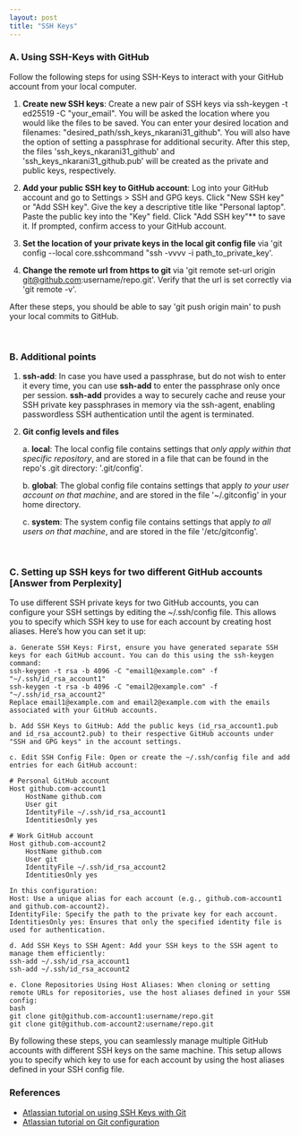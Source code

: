 ```yaml
---
layout: post
title: "SSH Keys"
---
```


### A. Using SSH-Keys with GitHub

Follow the following steps for using SSH-Keys to interact with your GitHub account from your local computer.

1. **Create new SSH keys**: Create a new pair of SSH keys via ssh-keygen -t ed25519 -C "your_email". You will be asked the location where you would like the files to be saved. You can enter your desired location and filenames: "desired_path/ssh_keys_nkarani31_github". You will also have the option of setting a passphrase for additional security. After this step, the files 'ssh_keys_nkarani31_github' and 'ssh_keys_nkarani31_github.pub' will be created as the private and public keys, respectively.

2. **Add your public SSH key to GitHub account**: Log into your GitHub account and go to Settings > SSH and GPG keys. Click "New SSH key" or "Add SSH key". Give the key a descriptive title like "Personal laptop". Paste the public key into the "Key" field. Click "Add SSH key"** to save it. If prompted, confirm access to your GitHub account.

3. **Set the location of your private keys in the local git config file** via 'git config --local core.sshcommand "ssh -vvvv -i path_to_private_key'.

4. **Change the remote url from https to git** via 'git remote set-url origin git@github.com:username/repo.git'. Verify that the url is set correctly via 'git remote -v'.


After these steps, you should be able to say 'git push origin main' to push your local commits to GitHub.

<br>

### B. Additional points

1. **ssh-add**: In case you have used a passphrase, but do not wish to enter it every time, you can use **ssh-add** to enter the passphrase only once per session. **ssh-add** provides a way to securely cache and reuse your SSH private key passphrases in memory via the ssh-agent, enabling passwordless SSH authentication until the agent is terminated.

2. **Git config levels and files**
    
    a. **local**: The local config file contains settings that *only apply within that specific repository*, and are stored in a file that can be found in the repo's .git directory: '.git/config'.
    
    b. **global**: The global config file contains settings that apply *to your user account on that machine*, and are stored in the file '~/.gitconfig' in your home directory.

    c. **system**: The system config file contains settings that apply *to all users on that machine*, and are stored in the file '/etc/gitconfig'.

<br>

### C. Setting up SSH keys for two different GitHub accounts [Answer from Perplexity]

To use different SSH private keys for two GitHub accounts, you can configure your SSH settings by editing the ~/.ssh/config file.
This allows you to specify which SSH key to use for each account by creating host aliases.
Here’s how you can set it up:

    a. Generate SSH Keys: First, ensure you have generated separate SSH keys for each GitHub account. You can do this using the ssh-keygen command:
    ssh-keygen -t rsa -b 4096 -C "email1@example.com" -f "~/.ssh/id_rsa_account1"
    ssh-keygen -t rsa -b 4096 -C "email2@example.com" -f "~/.ssh/id_rsa_account2"
    Replace email1@example.com and email2@example.com with the emails associated with your GitHub accounts.
    
    b. Add SSH Keys to GitHub: Add the public keys (id_rsa_account1.pub and id_rsa_account2.pub) to their respective GitHub accounts under "SSH and GPG keys" in the account settings.

    c. Edit SSH Config File: Open or create the ~/.ssh/config file and add entries for each GitHub account:

    # Personal GitHub account
    Host github.com-account1
        HostName github.com
        User git
        IdentityFile ~/.ssh/id_rsa_account1
        IdentitiesOnly yes

    # Work GitHub account
    Host github.com-account2
        HostName github.com
        User git
        IdentityFile ~/.ssh/id_rsa_account2
        IdentitiesOnly yes

    In this configuration:
    Host: Use a unique alias for each account (e.g., github.com-account1 and github.com-account2).
    IdentityFile: Specify the path to the private key for each account.
    IdentitiesOnly yes: Ensures that only the specified identity file is used for authentication.

    d. Add SSH Keys to SSH Agent: Add your SSH keys to the SSH agent to manage them efficiently:
    ssh-add ~/.ssh/id_rsa_account1
    ssh-add ~/.ssh/id_rsa_account2

    e. Clone Repositories Using Host Aliases: When cloning or setting remote URLs for repositories, use the host aliases defined in your SSH config:
    bash
    git clone git@github.com-account1:username/repo.git
    git clone git@github.com-account2:username/repo.git

By following these steps, you can seamlessly manage multiple GitHub accounts with different SSH keys on the same machine. This setup allows you to specify which key to use for each account by using the host aliases defined in your SSH config file.

### References
- [Atlassian tutorial on using SSH Keys with Git](https://www.atlassian.com/git/tutorials/git-ssh)  
- [Atlassian tutorial on Git configuration](https://www.atlassian.com/git/tutorials/setting-up-a-repository/git-config)